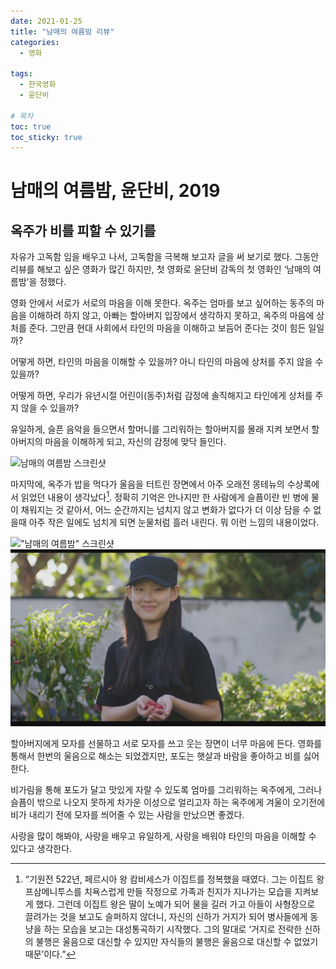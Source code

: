 ```yaml
---
date: 2021-01-25
title: "남매의 여름밤 리뷰"
categories:
  - 영화

tags:
  - 한국영화
  - 윤단비

# 목차
toc: true  
toc_sticky: true
---
```


# 남매의 여름밤, 윤단비, 2019  
## 옥주가 비를 피할 수 있기를

자유가 고독함 임을 배우고 나서, 고독함을 극복해 보고자 글을 써 보기로 했다.
그동안 리뷰를 해보고 싶은 영화가 많긴 하지만, 첫 영화로 윤단비 감독의 첫 영화인 ‘남매의 여름밤’을 정했다.


영화 안에서 서로가 서로의 마음을 이해 못한다.
옥주는 엄마를 보고 싶어하는 동주의 마음을 이해하려 하지 않고,
아빠는 할아버지 입장에서 생각하지 못하고, 옥주의 마음에 상처를 준다.
그만큼 현대 사회에서 타인의 마음을 이해하고 보듬어 준다는 것이 힘든 일일까?


어떻게 하면,
타인의 마음을 이해할 수 있을까?
아니 타인의 마음에 상처를 주지 않을 수 있을까?

어떻게 하면,
우리가 유년시절 어린이(동주)처럼 감정에 솔직해지고 타인에게 상처를 주지 않을 수 있을까?


유일하게, 슬픈 음악을 들으면서 할머니를 그리워하는  할아버지를 몰래 지켜 보면서 할아버지의 마음을 이해하게 되고, 자신의 감정에 맞닥 들인다.

<img src="{{ site.url }}{{ site.baseurl }}/assets/images/영화스크린샷/남매의여름밤/남매의여름밤1.png" alt="남매의 여름밤 스크린샷">


마지막에, 옥주가 밥을 먹다가 울음을 터트린 장면에서 아주 오래전 몽테뉴의 수상록에서 읽었던 내용이 생각났다[^1]. 정확히 기억은 안나지만
한 사람에게 슬픔이란 빈 병에 물이 채워지는 것 같아서, 어느 순간까지는 넘치지 않고 변화가 없다가 더 이상 담을 수 없을때  아주 작은 일에도 넘치게 되면 눈물처럼 흘러 내린다. 뭐 이런 느낌의 내용이었다.



!["남매의 여름밤" 스크린샷](영화스크린샷/남매의여름밤/남매의여름밤2.png)
!["남매의 여름밤" 스크린샷](영화스크린샷/남매의여름밤/남매의여름밤3.png)

할아버지에게 모자를 선물하고 서로 모자를 쓰고 웃는 장면이 너무 마음에 든다.
영화를 통해서 한번의 울음으로 해소는 되었겠지만,
포도는 햇살과 바람을 좋아하고 비를 싫어한다.

비가림을 통해 포도가 달고 맛있게 자랄 수 있도록
엄마를 그리워하는 옥주에게, 그러나 슬픔이 밖으로 나오지 못하게 차가운 이성으로 얼리고자 하는 옥주에게
겨울이 오기전에 비가 내리기 전에 모자를 씌어줄 수 있는 사람을 만났으면 좋겠다.

사랑을 많이 해봐야, 사랑을 배우고
유일하게, 사랑을 배워야 타인의 마음을 이해할 수 있다고 생각한다.

[^1]: “기원전 522년, 페르시아 왕 캄비세스가 이집트를 정복했을 때였다. 그는 이집트 왕 프삼메니투스를 치욕스럽게 만들 작정으로 가족과 친지가 지나가는 모습을 지켜보게 했다. 그런데 이집트 왕은 딸이 노예가 되어 물을 길러 가고 아들이 사형장으로 끌려가는 것을 보고도 슬퍼하지 않더니, 자신의 신하가 거지가 되어 병사들에게 동냥을 하는 모습을 보고는 대성통곡하기 시작했다. 그의 말대로 ‘거지로 전락한 신하의 불행은 울음으로 대신할 수 있지만 자식들의 불행은 울음으로 대신할 수 없었기 때문’이다.”
